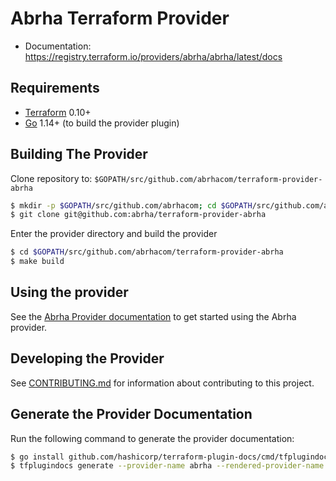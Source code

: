 Abrha Terraform Provider
==================

- Documentation: https://registry.terraform.io/providers/abrha/abrha/latest/docs

Requirements
------------

-	[Terraform](https://developer.hashicorp.com/terraform/install) 0.10+
-	[Go](https://go.dev/doc/install) 1.14+ (to build the provider plugin)

Building The Provider
---------------------

Clone repository to: `$GOPATH/src/github.com/abrhacom/terraform-provider-abrha`

```sh
$ mkdir -p $GOPATH/src/github.com/abrhacom; cd $GOPATH/src/github.com/abrhacom
$ git clone git@github.com:abrha/terraform-provider-abrha
```

Enter the provider directory and build the provider

```sh
$ cd $GOPATH/src/github.com/abrhacom/terraform-provider-abrha
$ make build
```

Using the provider
----------------------

See the [Abrha Provider documentation](https://registry.terraform.io/providers/abrha/abrha/latest/docs) to get started using the Abrha provider.

Developing the Provider
---------------------------

See [CONTRIBUTING.md](./CONTRIBUTING.md) for information about contributing to this project.

Generate the Provider Documentation
-----------------------------------

Run the following command to generate the provider documentation:

```sh
$ go install github.com/hashicorp/terraform-plugin-docs/cmd/tfplugindocs@latest
$ tfplugindocs generate --provider-name abrha --rendered-provider-name abrha
```
